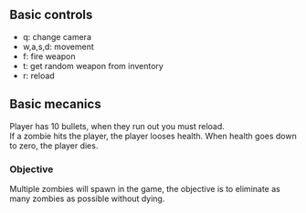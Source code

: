## Basic controls

- q: change camera
- w,a,s,d: movement
- f: fire weapon
- t: get random weapon from inventory
- r: reload

## Basic mecanics

Player has 10 bullets, when they run out you must reload.  
If a zombie hits the player, the player looses health. When
health goes down to zero, the player dies.

### Objective

Multiple zombies will spawn in the game, the objective is to
eliminate as many zombies as possible without dying.